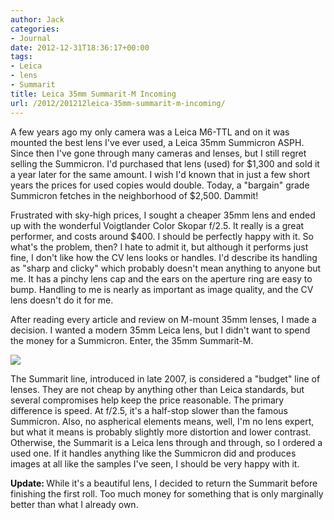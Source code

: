 ```yaml
---
author: Jack
categories:
- Journal
date: 2012-12-31T18:36:17+00:00
tags:
- Leica
- lens
- Summarit
title: Leica 35mm Summarit-M Incoming
url: /2012/201212leica-35mm-summarit-m-incoming/
---
```


A few years ago my only camera was a Leica M6-TTL and on it was mounted the best lens I've ever used, a Leica 35mm Summicron ASPH. Since then I've gone through many cameras and lenses, but I still regret selling the Summicron. I'd purchased that lens (used) for $1,300 and sold it a year later for the same amount. I wish I'd known that in just a few short years the prices for used copies would double. Today, a "bargain" grade Summicron fetches in the neighborhood of $2,500. Dammit!

Frustrated with sky-high prices, I sought a cheaper 35mm lens and ended up with the wonderful Voigtlander Color Skopar f/2.5. It really is a great performer, and costs around $400. I should be perfectly happy with it. So what's the problem, then? I hate to admit it, but although it performs just fine, I don't like how the CV lens looks or handles. I'd describe its handling as "sharp and clicky" which probably doesn't mean anything to anyone but me. It has a pinchy lens cap and the ears on the aperture ring are easy to bump. Handling to me is nearly as important as image quality, and the CV lens doesn't do it for me.

After reading every article and review on M-mount 35mm lenses, I made a decision. I wanted a modern 35mm Leica lens, but I didn't want to spend the money for a Summicron. Enter, the 35mm Summarit-M.</p> </p> </p> 


![][1] 

The Summarit line, introduced in late 2007, is considered a "budget" line of lenses. They are not cheap by anything other than Leica standards, but several compromises help keep the price reasonable. The primary difference is speed. At f/2.5, it's a half-stop slower than the famous Summicron. Also, no aspherical elements means, well, I'm no lens expert, but what it means is probably slightly more distortion and lower contrast. Otherwise, the Summarit is a Leica lens through and through, so I ordered a used one. If it handles anything like the Summicron did and produces images at all like the samples I've seen, I should be very happy with it. 

<font color="#111111"><b>Update:&nbsp;<strong></strong></b></font>While it's a beautiful lens, I decided to return the Summarit before finishing the first roll. Too much money for something that is only marginally better than what I already own.

 [1]: /wp-content/uploads/2012/12/35summarit.jpg